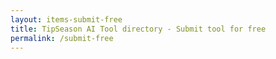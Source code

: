```yaml
---
layout: items-submit-free
title: TipSeason AI Tool directory - Submit tool for free
permalink: /submit-free
---
```

